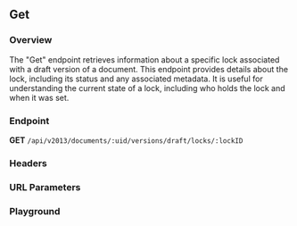 ## Get

### Overview

The "Get" endpoint retrieves information about a specific lock associated with a draft version of a document. This endpoint provides details about the lock, including its status and any associated metadata. It is useful for understanding the current state of a lock, including who holds the lock and when it was set.

### Endpoint
**GET** `/api/v2013/documents/:uid/versions/draft/locks/:lockID`

### Headers
<!--@include: @/../components/common/header/realm-accept.md-->

### URL Parameters
<!--@include: @/../components/common/url/uid-lockid.md-->

### Playground

<SwaggerUI :swaggerSpecs="swaggerGetSpecs" />